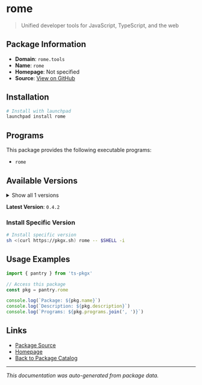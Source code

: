 # rome

> Unified developer tools for JavaScript, TypeScript, and the web

## Package Information

- **Domain**: `rome.tools`
- **Name**: `rome`
- **Homepage**: Not specified
- **Source**: [View on GitHub](https://github.com/pkgxdev/pantry/tree/main/projects/rome.tools/package.yml)

## Installation

```bash
# Install with launchpad
launchpad install rome
```

## Programs

This package provides the following executable programs:

- `rome`

## Available Versions

<details>
<summary>Show all 1 versions</summary>

- `0.4.2`

</details>

**Latest Version**: `0.4.2`

### Install Specific Version

```bash
# Install specific version
sh <(curl https://pkgx.sh) rome -- $SHELL -i
```

## Usage Examples

```typescript
import { pantry } from 'ts-pkgx'

// Access this package
const pkg = pantry.rome

console.log(`Package: ${pkg.name}`)
console.log(`Description: ${pkg.description}`)
console.log(`Programs: ${pkg.programs.join(', ')}`)
```

## Links

- [Package Source](https://github.com/pkgxdev/pantry/tree/main/projects/rome.tools/package.yml)
- [Homepage](#)
- [Back to Package Catalog](../package-catalog.md)

---

*This documentation was auto-generated from package data.*
